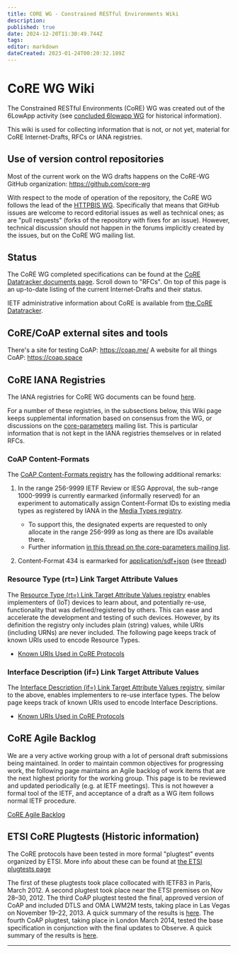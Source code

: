 ```yaml
---
title: CORE WG - Constrained RESTful Environments Wiki
description: 
published: true
date: 2024-12-20T11:30:49.744Z
tags: 
editor: markdown
dateCreated: 2023-01-24T00:20:32.189Z
---
```


# CoRE WG Wiki
The Constrained RESTful Environments (CoRE) WG was created out of the 6LowApp activity (see [concluded 6lowapp WG](https://datatracker.ietf.org/wg/6lowapp/about/) for historical information).

This wiki is used for collecting information that is not, or not yet, material for CoRE Internet-Drafts, RFCs or IANA registries.

## Use of version control repositories
Most of the current work on the WG drafts happens on the CoRE-WG GitHub organization: https://github.com/core-wg

With respect to the mode of operation of the repository, the CoRE WG follows the lead of the [HTTPBIS WG](https://datatracker.ietf.org/group/httpbis/about/). Specifically that means that GitHub issues are welcome to record editorial issues as well as technical ones; as are "pull requests" (forks of the repository with fixes for an issue). However, technical discussion should not happen in the forums implicitly created by the issues, but on the CoRE WG mailing list.

## Status
The CoRE WG completed specifications can be found at the [CoRE Datatracker documents page](https://datatracker.ietf.org/wg/core/documents/). Scroll down to "RFCs".
On top of this page is an up-to-date listing of the current Internet-Drafts and their status.

IETF administrative information about CoRE is available from [the CoRE Datatracker](http://datatracker.ietf.org/wg/core/).

## CoRE/CoAP external sites and tools
There's a site for testing CoAP: https://coap.me/
A website for all things CoAP: https://coap.space

## CoRE IANA Registries

The IANA registries for CoRE WG documents can be found [here](http://www.iana.org/assignments/core-parameters/core-parameters.xhtml).

For a number of these registries, in the subsections below, this Wiki page keeps supplemental information based on consensus from the WG, or discussions on the [core-parameters](https://mailarchive.ietf.org/arch/browse/core-parameters/) mailing list. This is particular information that is not kept in the IANA registries themselves or in related RFCs.

### CoAP Content-Formats

The [CoAP Content-Formats registry](https://www.iana.org/assignments/core-parameters/core-parameters.xhtml#content-formats) has the following additional remarks:

1. In the range 256-9999	IETF Review or IESG Approval, the sub-range 1000-9999 is currently earmarked (informally reserved) for an experiment to automatically assign Content-Format IDs to existing media types as registered by IANA in the [Media Types registry](https://www.iana.org/assignments/media-types/media-types.xhtml).
   * To support this, the designated experts are requested to only allocate in the range 256-999 as long as there are IDs available there.
   * Further information [in this thread on the core-parameters mailing list](https://mailarchive.ietf.org/arch/msg/core-parameters/Qiu3c9QbTMmlkK-XSf-ICZllwQE/).

1. Content-Format 434 is earmarked for [application/sdf+json](https://datatracker.ietf.org/doc/html/draft-ietf-asdf-sdf-18#name-content-format)   (see [thread](https://mailarchive.ietf.org/arch/msg/core-parameters/iLDsdxk80YO9IsLMXMAgcx5S8Ak/))

### Resource Type (rt=) Link Target Attribute Values

The [Resource Type (rt=) Link Target Attribute Values registry](https://www.iana.org/assignments/core-parameters/core-parameters.xhtml#rt-link-target-att-value) enables implementers of (IoT) devices to learn about, and potentially re-use, functionality that was defined/registered by others. This can ease and accelerate the development and testing of such devices.
However, by its definition the registry only includes plain (string) values, while URIs (including URNs) are never included. The following page keeps track of known URIs used to encode Resource Types. 

* [Known URIs Used in CoRE Protocols](/group/core/RtUris)

### Interface Description (if=) Link Target Attribute Values
The [Interface Description (if=) Link Target Attribute Values registry](https://www.iana.org/assignments/core-parameters/core-parameters.xhtml#if-link-target-att-value), similar to the above, enables implementers to re-use interface types.
The below page keeps track of known URIs used to encode Interface Descriptions.

* [Known URIs Used in CoRE Protocols](/group/core/RtUris)

## CoRE Agile Backlog
We are a very active working group with a lot of personal draft submissions being maintained. In order to maintain common objectives for progressing work, the following page maintains an Agile backlog of work items that are the next highest priority for the working group. This page is to be reviewed and updated periodically (e.g. at IETF meetings). This is not however a formal tool of the IETF, and acceptance of a draft as a WG item follows normal IETF procedure.

[CoRE Agile Backlog](/group/core/CoreBacklog)

## ETSI CoRE Plugtests (Historic information)
The CoRE protocols have been tested in more formal "plugtest" events organized by ETSI. More info about these can be found at [the ETSI plugtests page](http://www.etsi.org/plugtests/coap/coap.htm)

The first of these plugtests took place collocated with IETF83 in Paris, March 2012. A second plugtest took place near the ETSI premises on Nov 28–30, 2012. The third CoAP plugtest tested the final, approved version of CoAP and included DTLS and OMA LWM2M tests, taking place in Las Vegas on November 19–22, 2013. A quick summary of the results is [here](http://www.ietf.org/mail-archive/web/core/current/msg05117.html). The fourth CoAP plugtest, taking place in London March 2014, tested the base specification in conjunction with the final updates to Observe. A quick summary of the results is [here](https://www.ietf.org/mail-archive/web/core/current/msg05340.html).

---

